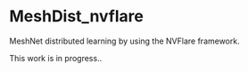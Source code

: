 # MeshDist_nvflare
MeshNet distributed learning by using the NVFlare framework.  

This work is in progress.. 
